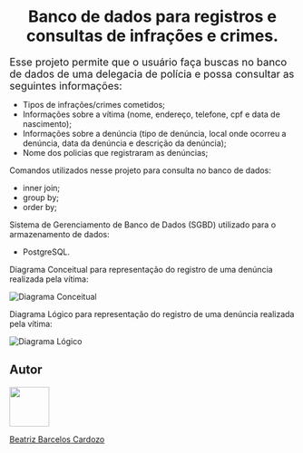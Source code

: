 <h1 align="center"> Banco de dados para registros e consultas de infrações e crimes. </h1>
<base target="_blank">

<font size="4">Esse projeto permite que o usuário faça buscas no banco de dados de uma delegacia de polícia e possa consultar as seguintes informações:</font>

- Tipos de infrações/crimes cometidos;
- Informações sobre a vítima (nome, endereço, telefone, cpf e data de nascimento);
- Informações sobre a denúncia (tipo de denúncia, local onde ocorreu a denúncia, data da denúncia e descrição da denúncia);
- Nome dos policias que registraram as denúncias;

Comandos utilizados nesse projeto para consulta no banco de dados:

- inner join;
- group by;
- order by;

Sistema de Gerenciamento de Banco de Dados (SGBD) utilizado para o armazenamento de dados:

- PostgreSQL.

Diagrama Conceitual para representação do registro de uma denúncia realizada pela vítima:

![Diagrama Conceitual](https://i.imgur.com/UvHdUGy.jpg)

Diagrama Lógico para representação do registro de uma denúncia realizada pela vítima:

![Diagrama Lógico](https://i.imgur.com/rz2guhY.jpg)

## Autor
<img src="https://cdn.discordapp.com/attachments/1135262336819679372/1140675577733464254/github-logo-git-hub-icon-with-text-on-white-and-black-background-free-vector_2-removebg-preview.png" height="70" width="70" /> 

[Beatriz Barcelos Cardozo](https://github.com/beabarcel)

